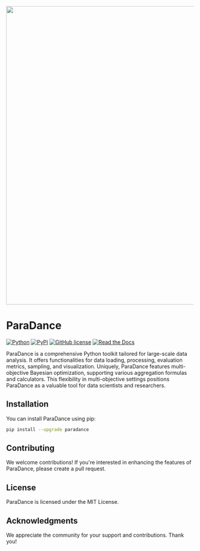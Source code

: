 <div align="center"><img src="https://github.com/yinsn/ParaDance/blob/develop/docs/image/para.svg" width="800"/></div>

# ParaDance

[![Python](https://img.shields.io/badge/python3.8%7C3.9-red?logo=Python&logoColor=white)](https://www.python.org)
[![PyPI](https://img.shields.io/pypi/v/paradance?color=green)](https://pypi.org/project/paradance/)
[![GitHub license](https://img.shields.io/badge/license-MIT-blue.svg)](https://github.com/yinsn/paradance)
[![Read the Docs](https://readthedocs.org/projects/paradance/badge/?version=latest)](https://paradance.readthedocs.io/en/latest/)

ParaDance is a comprehensive Python toolkit tailored for large-scale data analysis. It offers functionalities for data loading, processing, evaluation metrics, sampling, and visualization. Uniquely, ParaDance features multi-objective Bayesian optimization, supporting various aggregation formulas and calculators. This flexibility in multi-objective settings positions ParaDance as a valuable tool for data scientists and researchers.

## Installation

You can install ParaDance using pip:

```bash
pip install --upgrade paradance
```

## Contributing

We welcome contributions! If you're interested in enhancing the features of ParaDance, please create a pull request.

## License

ParaDance is licensed under the MIT License.

## Acknowledgments

We appreciate the community for your support and contributions. Thank you!
